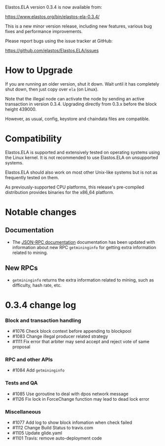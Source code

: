 Elastos.ELA version 0.3.4 is now available from:

  <https://www.elastos.org/bin/elastos-ela-0.3.4/>

This is a new minor version release, including new features, various bug
fixes and performance improvements.

Please report bugs using the issue tracker at GitHub:

  <https://github.com/elastos/Elastos.ELA/issues>

How to Upgrade
==============

If you are running an older version, shut it down. Wait until it has
completely shut down, then just copy over `ela` (on Linux).

Note that the illegal node can activate the node by sending an active
transaction in version 0.3.4. Upgrading directly from 0.3.x before the
block height 439000.

However, as usual, config, keystore and chaindata files are compatible.

Compatibility
==============

Elastos.ELA is supported and extensively tested on operating systems
using the Linux kernel. It is not recommended to use Elastos.ELA on
unsupported systems.

Elastos.ELA should also work on most other Unix-like systems but is not
as frequently tested on them.

As previously-supported CPU platforms, this release's pre-compiled
distribution provides binaries for the x86_64 platform.

Notable changes
===============

Documentation
-------------

- The [JSON-RPC documentation](https://github.com/elastos/Elastos.ELA/blob/master/docs/jsonrpc_apis.md)
  documentation has been updated with information about new RPC
  `getmininginfo` for getting extra information related to mining.

New RPCs
--------

- `getmininginfo` returns the extra information related to mining, such as
  difficulty, hash rate, etc.

0.3.4 change log
=================

### Block and transaction handling

- #1076 Check block context before appending to blockpool
- #1083 Change illegal producer related strategy
- #1111 Fix error that arbiter may send accept and reject vote of same proposal

### RPC and other APIs

- #1084 Add `getmininginfo`

### Tests and QA

- #1085 Use goroutine to deal with dpos network message
- #1126 Fix lock in ForceChange function may lead to dead lock error

### Miscellaneous

- #1077 Add log to show block infomation when check failed
- #1112 Change Build Status to travis.com
- #1105 Update glide.yaml
- #1101 Travis: remove auto-deployment code

